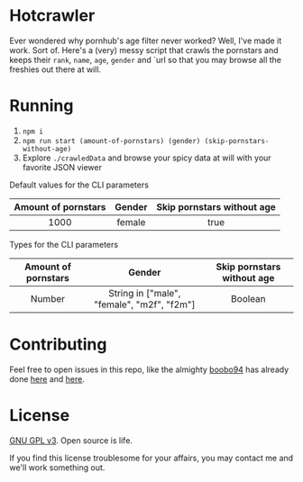 # Hotcrawler

Ever wondered why pornhub's age filter never worked? Well, I've made it work. Sort of. Here's a (very) messy script that crawls the pornstars and keeps their `rank`, `name`, `age`, `gender` and `url so that you may browse all the freshies out there at will.

# Running
1. `npm i`
2. `npm run start (amount-of-pornstars) (gender) (skip-pornstars-without-age)`
3. Explore `./crawledData` and browse your spicy data at will with your favorite JSON viewer

Default values for the CLI parameters

| Amount of pornstars | Gender | Skip pornstars without age |
|:-:|:-:|:-:|
| 1000 | female | true |

Types for the CLI parameters

| Amount of pornstars | Gender | Skip pornstars without age |
|:-:|:-:|:-:|
| Number | String in ["male", "female", "m2f", "f2m"] | Boolean |

# Contributing

Feel free to open issues in this repo, like the almighty [boobo94](https://github.com/boobo94) has already done [here](https://github.com/Fsalker/Hotcrawler/issues/1) and [here](https://github.com/Fsalker/Hotcrawler/issues/2).

# License

[GNU GPL v3](https://choosealicense.com/licenses/gpl-3.0/). Open source is life.

If you find this license troublesome for your affairs, you may contact me and we'll work something out.
